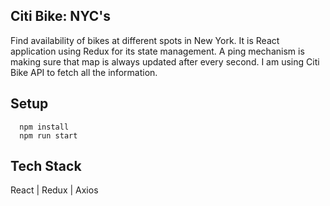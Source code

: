## Citi Bike: NYC's

Find availability of bikes at different spots in New York. It is React application using Redux for its state management. A ping mechanism is making sure that map is always updated after every second. I am using Citi Bike API to fetch all the information. 


## Setup

```
  npm install
  npm run start
```

## Tech Stack

React | Redux | Axios 
